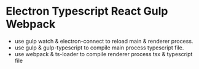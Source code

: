 # Electron Typescript React Gulp Webpack

+ use gulp watch & electron-connect to reload main & renderer process.  
+ use gulp & gulp-typescript to compile main process typescript file.  
+ use webpack & ts-loader to compile renderer process tsx & typescript file  